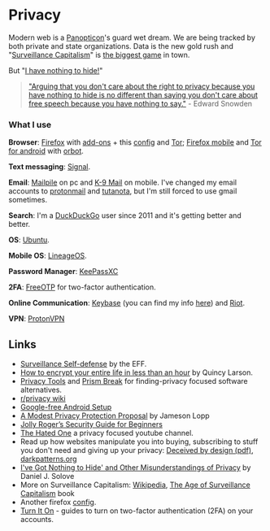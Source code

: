 # Privacy

Modern web is a [Panopticon](https://en.wikipedia.org/wiki/Panopticon)'s guard wet dream. We are being tracked by both private and state organizations. Data is the new gold rush and "[Surveillance Capitalism](https://www.faz.net/aktuell/feuilleton/debatten/the-digital-debate/shoshan-zuboff-on-big-data-as-surveillance-capitalism-13152525.html)" is [the biggest game](https://papers.ssrn.com/sol3/papers.cfm?abstract_id=2594754) in town.

But "[I have nothing to hide!](https://en.wikipedia.org/wiki/Nothing_to_hide_argument)"

> ["Arguing that you don't care about the right to privacy because you have nothing to hide is no different than saying you don't care about free speech because you have nothing to say."](https://www.reddit.com/r/IAmA/comments/36ru89/just_days_left_to_kill_mass_surveillance_under/crglgh2/) - Edward Snowden

### What I use

**Browser**: [Firefox](https://www.mozilla.org/kab/firefox/developer/) with [add-ons](https://www.privacytools.io/#addons) + this [config](https://www.privacytools.io/#about_config) and [Tor](https://www.torproject.org/download/download-easy.html.en); [Firefox mobile](https://www.mozilla.org/en-US/firefox/mobile/) and [Tor for android](https://www.torproject.org/projects/torbrowser.html.en#downloads-alpha) with [orbot](https://guardianproject.info/apps/orbot/).

**Text messaging**: [Signal](https://signal.org/).

**Email**: [Mailpile](https://www.mailpile.is/) on pc and [K-9 Mail](https://github.com/k9mail/k-9/releases) on mobile. I've changed my email accounts to [protonmail](https://protonmail.com/) and [tutanota](https://tutanota.com/), but I'm still forced to use gmail sometimes.

**Search**: I'm a [DuckDuckGo](https://duckduckgo.com/) user since 2011 and it's getting better and better.

**OS**: [Ubuntu](https://www.ubuntu.com/).

**Mobile OS**: [LineageOS](https://www.lineageos.org/).

**Password Manager**: [KeePassXC](https://keepassxc.org/)

**2FA**: [FreeOTP](https://f-droid.org/en/packages/org.fedorahosted.freeotp/) for two-factor authentication.

**Online Communication**: [Keybase](https://keybase.io/) \(you can find my info [here](https://keybase.io/psto)\) and [Riot](https://about.riot.im).

**VPN**: [ProtonVPN](https://protonvpn.com/)

## Links

* [Surveillance Self-defense](https://ssd.eff.org/en) by the EFF.
* [How to encrypt your entire life in less than an hour](https://medium.freecodecamp.org/tor-signal-and-beyond-a-law-abiding-citizens-guide-to-privacy-1a593f2104c3) by Quincy Larson.
* [Privacy Tools](https://www.privacytools.io/) and [Prism Break](https://prism-break.org/en/) for finding-privacy focused software alternatives.
* [r/privacy wiki](https://www.reddit.com/r/privacy/wiki/index)
* [Google-free Android Setup](https://niftylettuce.com/posts/google-free-android-setup/)
* [A Modest Privacy Protection Proposal](https://medium.com/s/story/a-modest-privacy-protection-proposal-5b47631d7f4c) by Jameson Lopp
* [Jolly Roger’s Security Guide for Beginners](https://www.deepdotweb.com/jolly-rogers-security-guide-for-beginners/)
* [The Hated One](https://www.youtube.com/channel/UCjr2bPAyPV7t35MvcgT3W8Q/featured) a privacy focused youtube channel.
* Read up how websites manipulate you into buying, subscribing to stuff you don't need and giving up your privacy: [Deceived by design \(pdf\)](https://fil.forbrukerradet.no/wp-content/uploads/2018/06/2018-06-27-deceived-by-design-final.pd://fil.forbrukerradet.no/wp-content/uploads/2018/06/2018-06-27-deceived-by-design-final.pdf), [darkpatterns.org](https://darkpatterns.org/)
* [I've Got Nothing to Hide' and Other Misunderstandings of Privacy](https://papers.ssrn.com/sol3/papers.cfm?abstract_id=998565&) by Daniel J. Solove
* More on Surveillance Capitalism: [Wikipedia](https://en.wikipedia.org/wiki/Surveillance_capitalism), [The Age of Surveillance Capitalism](https://www.goodreads.com/book/show/26195941-the-age-of-surveillance-capitalism) book
* Another firefox [config](https://gist.github.com/0XDE57/fbd302cef7693e62c769).
* [Turn It On](https://www.turnon2fa.com/) - guides to turn on two-factor authentication \(2FA\) on your accounts.

